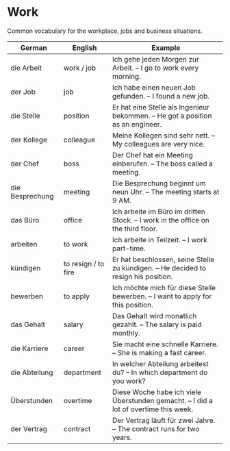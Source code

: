 # Work

Common vocabulary for the workplace, jobs and business situations.

| German | English | Example |
|--------|---------|---------|
| die Arbeit | work / job | Ich gehe jeden Morgen zur Arbeit. – I go to work every morning. |
| der Job | job | Ich habe einen neuen Job gefunden. – I found a new job. |
| die Stelle | position | Er hat eine Stelle als Ingenieur bekommen. – He got a position as an engineer. |
| der Kollege | colleague | Meine Kollegen sind sehr nett. – My colleagues are very nice. |
| der Chef | boss | Der Chef hat ein Meeting einberufen. – The boss called a meeting. |
| die Besprechung | meeting | Die Besprechung beginnt um neun Uhr. – The meeting starts at 9 AM. |
| das Büro | office | Ich arbeite im Büro im dritten Stock. – I work in the office on the third floor. |
| arbeiten | to work | Ich arbeite in Teilzeit. – I work part-time. |
| kündigen | to resign / to fire | Er hat beschlossen, seine Stelle zu kündigen. – He decided to resign his position. |
| bewerben | to apply | Ich möchte mich für diese Stelle bewerben. – I want to apply for this position. |
| das Gehalt | salary | Das Gehalt wird monatlich gezahlt. – The salary is paid monthly. |
| die Karriere | career | Sie macht eine schnelle Karriere. – She is making a fast career. |
| die Abteilung | department | In welcher Abteilung arbeitest du? – In which department do you work? |
| Überstunden | overtime | Diese Woche habe ich viele Überstunden gemacht. – I did a lot of overtime this week. |
| der Vertrag | contract | Der Vertrag läuft für zwei Jahre. – The contract runs for two years. |

